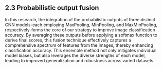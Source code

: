 ## 2.3 Probabilistic output fusion

In this research, the integration of the probabilistic outputs of three distinct CNN models-each employing MaxPooling, MinPooling, and MaxMinPooling, respectively-forms the core of our strategy to improve image classification accuracy. By averaging these outputs before applying a softmax function to derive final scores, this fusion technique effectively captures a comprehensive spectrum of features from the images, thereby enhancing classification accuracy. This ensemble method not only mitigates individual model biases, but also leverages the diverse strengths of each model, leading to improved generalization and robustness across varied datasets.
